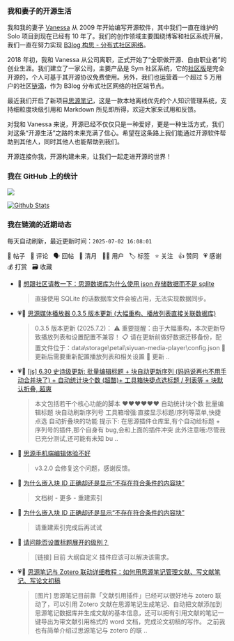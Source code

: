### 我和妻子的开源生活

我和我的妻子 [Vanessa](https://github.com/Vanessa219) 从 2009 年开始编写开源软件，其中我们一直在维护的 Solo 项目到现在已经有 10 年了。我们的创作领域主要围绕博客和社区系统开展，我们一直在努力实现 [B3log 构思 - 分布式社区网络](https://ld246.com/article/1546941897596)。

2018 年初，我和 Vanessa 从公司离职，正式开始了“全职做开源、自由职业者”的创业生涯。我们建立了一家公司，主要产品是 Sym 社区系统，它的[社区版](https://github.com/88250/symphony)是完全开源的，个人可基于其开源协议免费使用。另外，我们也运营着一个超过 5 万用户的社区[链滴](https://ld246.com)，作为 B3log 分布式社区网络的社区端节点。

最近我们开启了新项目[思源笔记](https://github.com/siyuan-note/siyuan)，这是一款本地离线优先的个人知识管理系统，支持细粒度块级引用和 Markdown 所见即所得，欢迎大家来试用和反馈。

对我和 Vanessa 来说，开源已经不仅仅只是一种爱好，更是一种生活方式，我们对这条“开源生活”之路的未来充满了信心。希望在这条路上我们能通过开源软件帮助到其他人，同时其他人也能帮助到我们。

开源连接你我，开源构建未来，让我们一起走进开源的世界！

### 我在 GitHub 上的统计

<a title="Hits" target="_blank" href="https://github.com/88250/88250"><img src="https://hits.b3log.org/88250/88250.svg"></a>

[![Github Stats](https://github-readme-stats.vercel.app/api?username=88250&theme=tokyonight&show_icons=true)](https://github.com/88250)

<!--events start -->

### 我在链滴的近期动态

每天自动刷新，最近更新时间：`2025-07-02 16:08:01`

📝 帖子 &nbsp; 💬 评论 &nbsp; 🗣 回帖 &nbsp; 🌙 清月 &nbsp; 👨‍💻 用户 &nbsp; 🏷️ 标签 &nbsp; ⭐️ 关注 &nbsp; 👍 赞同 &nbsp; 💗 感谢 &nbsp; 💰 打赏 &nbsp; 🗃 收藏

* 💬 [想跟社区请教一下：思源数据库为什么使用 json 存储数据而不是 sqlite](https://ld246.com/article/1751442551958/comment/1751443385022#comments)

  > 直接使用 SQLite 的话数据库文件会被占用，无法实现数据同步。
* 💗📝 [思源媒体播放器 0.3.5 版本更新 (大幅重构、播放列表直接关联数据库)](https://ld246.com/article/1751390255662)

  > 0.3.5 版本更新 (2025.7.2)： ⚠️ 重要提醒：由于大幅重构，本次更新导致播放列表和设置配置不兼容！ 📋 请在更新前做好数据迁移备份，配置文件位于：data\storage\petal\siyuan-media-player\config.json 🔄 更新后需要重新配置播放列表和相关设置 🔄 更新 ..
* 💗📝 [[js] 6.30 史诗级更新: 批量编辑标题 + 块自动更新序列 (妈妈说再也不用手动合并块了) + 自动统计块个数 (超酷)+ 工具箱快捷点选标题 / 列表等 + 块默认折叠, 超爽](https://ld246.com/article/1751086424536)

  > 本文包括若干个核心功能的脚本 ❤️❤️❤️❤️❤️❤️ 自动统计块个数 批量编辑标题 块自动刷新序列号 工具箱增强:直接显示标题/序列等菜单,快捷点选 自动折叠块的功能 提示下: 在思源插件仓库里,有个自动给标题 + 序列号的插件,那个自身有 bug,会和上面的插件冲突 此外注意哦:尽管我已充分测试,还可能有未知 bu ..
* 💬 [思源手机端编辑体验不好](https://ld246.com/article/1751340460730/comment/1751342188465#comments)

  > v3.2.0 会修复这个问题，感谢反馈。
* 💬 [为什么嵌入块 ID 正确却还是显示“不存在符合条件的内容块”](https://ld246.com/article/1751252734576/comment/1751255190092#comments)

  > 文档树 - 更多 - 重建索引
* 💬 [为什么嵌入块 ID 正确却还是显示“不存在符合条件的内容块”](https://ld246.com/article/1751252734576/comment/1751252820272#comments)

  > 请重建索引完成后再试试
* 💬 [请问能否设置标题展开的级别？](https://ld246.com/article/1751252331090/comment/1751252447954#comments)

  > [链接] 目前 大纲自定义 插件应该可以解决该需求。
* 💗📝 [思源笔记与 Zotero 联动详细教程：如何用思源笔记管理文献、写文献笔记、写论文初稿](https://ld246.com/article/1751194855664)

  > [图片] 思源笔记目前靠「文献引用插件」已经可以很好地与 zotero 联动了，可以引用 Zotero 文献在思源笔记生成笔记、自动把文献添加到思源笔记数据库并生成文献的基本信息，还可以把有引用文献的笔记一键导出为带文献引用格式的 word 文档，完成论文初稿的写作。 之前我也有简单介绍过思源笔记与 zotero 的联 ..


<!--events end -->
